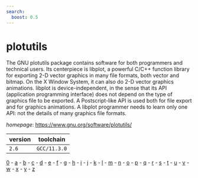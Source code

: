 ```yaml
---
search:
  boost: 0.5
---
```

# plotutils

The GNU plotutils package contains software for both programmers and  technical users. Its centerpiece is libplot, a powerful C/C++ function library for  exporting 2-D vector graphics in many file formats, both vector and bitmap. On the  X Window System, it can also do 2-D vector graphics animations.  libplot is device-independent, in the sense that its API (application programming interface)  does not depend on the type of graphics file to be exported. A Postscript-like API  is used both for file export and for graphics animations. A libplot programmer needs  to learn only one API: not the details of many graphics file formats.

*homepage*: <https://www.gnu.org/software/plotutils/>

version | toolchain
--------|----------
``2.6`` | ``GCC/11.3.0``

[0](../0/index.md) - [a](../a/index.md) - [b](../b/index.md) - [c](../c/index.md) - [d](../d/index.md) - [e](../e/index.md) - [f](../f/index.md) - [g](../g/index.md) - [h](../h/index.md) - [i](../i/index.md) - [j](../j/index.md) - [k](../k/index.md) - [l](../l/index.md) - [m](../m/index.md) - [n](../n/index.md) - [o](../o/index.md) - [p](../p/index.md) - [q](../q/index.md) - [r](../r/index.md) - [s](../s/index.md) - [t](../t/index.md) - [u](../u/index.md) - [v](../v/index.md) - [w](../w/index.md) - [x](../x/index.md) - [y](../y/index.md) - [z](../z/index.md)

